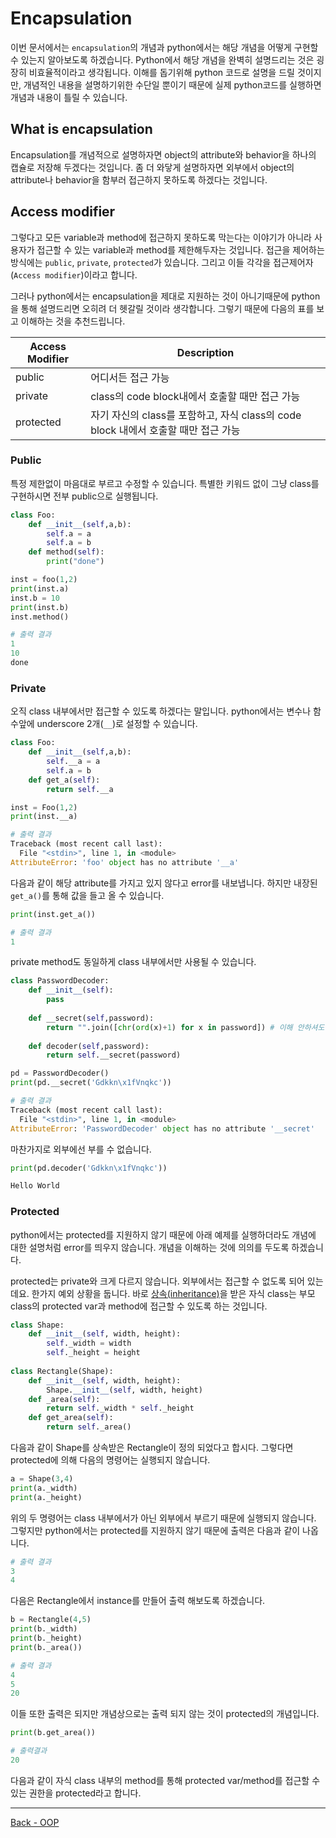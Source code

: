 # Encapsulation

이번 문서에서는 `encapsulation`의 개념과 python에서는 해당 개념을 어떻게 구현할 수 있는지 알아보도록 하겠습니다. Python에서 해당 개념을 완벽히 설명드리는 것은 굉장히 비효율적이라고 생각됩니다. 이해를 돕기위해 python 코드로 설명을 드릴 것이지만, 개념적인 내용을 설명하기위한 수단일 뿐이기 때문에 실제 python코드를 실행하면 개념과 내용이 틀릴 수 있습니다.

## What is encapsulation

Encapsulation를 개념적으로 설명하자면 object의 attribute와 behavior을 하나의 캡슐로 저장해 두겠다는 것입니다. 좀 더 와닿게 설명하자면 외부에서 object의 attribute나 behavior을 함부러 접근하지 못하도록 하겠다는 것입니다.

## Access modifier

그렇다고 모든 variable과 method에 접근하지 못하도록 막는다는 이야기가 아니라 사용자가 접근할 수 있는 variable과 method를 제한해두자는 것입니다. 접근을 제어하는 방식에는 `public`, `private`, `protected`가 있습니다. 그리고 이들 각각을 접근제어자(`Access modifier`)이라고 합니다. 

그러나 python에서는 encapsulation을 제대로 지원하는 것이 아니기때문에 python을 통해 설명드리면 오히려 더 헷갈릴 것이라 생각합니다. 그렇기 때문에 다음의 표를 보고 이해하는 것을 추천드립니다.

| Access Modifier | Description                                                  |
| --------------- | ------------------------------------------------------------ |
| public          | 어디서든 접근 가능                                           |
| private         | class의 code block내에서 호출할 때만 접근 가능               |
| protected       | 자기 자신의 class를 포함하고, 자식 class의 code block 내에서 호출할 때만 접근 가능 |

### Public

특정 제한없이 마음대로 부르고 수정할 수 있습니다. 특별한 키워드 없이 그냥 class를 구현하시면 전부 public으로 실행됩니다.

```python
class Foo:
    def __init__(self,a,b):
        self.a = a
        self.a = b
    def method(self):
        print("done")

inst = foo(1,2)
print(inst.a)
inst.b = 10
print(inst.b)
inst.method()
```

```python
# 출력 결과
1
10
done
```

### Private

오직 class 내부에서만 접근할 수 있도록 하겠다는 말입니다. python에서는 변수나 함수앞에 underscore 2개(`__`)로 설정할 수 있습니다.

```python
class Foo:
    def __init__(self,a,b):
        self.__a = a
        self.a = b
    def get_a(self):
        return self.__a

inst = Foo(1,2)
print(inst.__a)
```

```python
# 출력 결과
Traceback (most recent call last):
  File "<stdin>", line 1, in <module>
AttributeError: 'foo' object has no attribute '__a'
```

다음과 같이 해당 attribute를 가지고 있지 않다고 error를 내보냅니다. 하지만 내장된 `get_a()`를 통해 값을 들고 올 수 있습니다.

```python
print(inst.get_a())
```

```python
# 출력 결과
1
```

private method도 동일하게 class 내부에서만 사용될 수 있습니다.

```python
class PasswordDecoder:
    def __init__(self):
        pass
    
    def __secret(self,password):
        return "".join([chr(ord(x)+1) for x in password]) # 이해 안하셔도 됩니다!
    
    def decoder(self,password):
        return self.__secret(password)
```

```python
pd = PasswordDecoder()
print(pd.__secret('Gdkkn\x1fVnqkc'))
```

```python
# 출력 결과
Traceback (most recent call last):
  File "<stdin>", line 1, in <module>
AttributeError: 'PasswordDecoder' object has no attribute '__secret'
```

마찬가지로 외부에선 부를 수 없습니다.

```python
print(pd.decoder('Gdkkn\x1fVnqkc'))
```

```python
Hello World
```

### Protected

python에서는 protected를 지원하지 않기 때문에 아래 예제를 실행하더라도 개념에 대한 설명처럼 error를 띄우지 않습니다. 개념을 이해하는 것에 의의를 두도록 하겠습니다.

protected는 private와 크게 다르지 않습니다. 외부에서는 접근할 수 없도록 되어 있는데요. 한가지 예외 상황을 둡니다. 바로 [상속(inheritance)](./Inheritance.md)을 받은 자식 class는 부모 class의 protected var과 method에 접근할 수 있도록 하는 것입니다.

```python
class Shape:
    def __init__(self, width, height):
        self._width = width
        self._height = height
    
class Rectangle(Shape):
    def __init__(self, width, height):
        Shape.__init__(self, width, height)
    def _area(self):
        return self._width * self._height
    def get_area(self):
        return self._area()
```

다음과 같이 Shape를 상속받은 Rectangle이 정의 되었다고 합시다. 그렇다면 protected에 의해 다음의 명령어는 실행되지 않습니다.

```python
a = Shape(3,4)
print(a._width)
print(a._height)
```

위의 두 명령어는 class 내부에서가 아닌 외부에서 부르기 때문에 실행되지 않습니다. 그렇지만 python에서는 protected를 지원하지 않기 때문에 출력은 다음과 같이 나옵니다.

```python
# 출력 결과
3
4
```

다음은 Rectangle에서 instance를 만들어 출력 해보도록 하겠습니다.

```python
b = Rectangle(4,5)
print(b._width)
print(b._height)
print(b._area())
```

```python
# 출력 결과
4
5
20
```

이들 또한 출력은 되지만 개념상으로는 출력 되지 않는 것이 protected의 개념입니다.

```python
print(b.get_area())
```

```python
# 출력결과
20
```

다음과 같이 자식 class 내부의 method를 통해 protected var/method를 접근할 수 있는 권한을 protected라고 합니다.

---

[Back - OOP](./Object-Oriented-Programming.md)